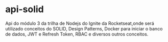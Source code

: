 # api-solid
Api do módulo 3 da trilha de Nodejs do Ignite da Rocketseat,onde será utilizado conceitos do SOLID, Design Patterns, Docker para iniciar o banco de dados, JWT e Refresh Token, RBAC e diversos outros conceitos.
